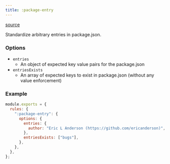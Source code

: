 ```yaml
---
title: :package-entry
---
```


[source](https://github.com/monorepolint/monorepolint/blob/master/packages/rules/src/packageEntry.ts)

Standardize arbitrary entries in package.json.

### Options

- `entries`
  - An object of expected key value pairs for the package.json
- `entriesExists`
  - An array of expected keys to exist in package.json (without any value enforcement)

### Example

```javascript
module.exports = {
  rules: {
    ":package-entry": {
      options: {
        entries: {
          author: "Eric L Anderson (https://github.com/ericanderson)",
        },
        entriesExists: ["bugs"],
      },
    },
  },
};
```
